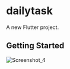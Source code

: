 
# dailytask

A new Flutter project.

## Getting Started
![Screenshot_4](https://user-images.githubusercontent.com/81028182/123508988-9d721200-d692-11eb-97d9-53c86d677b2d.png)
